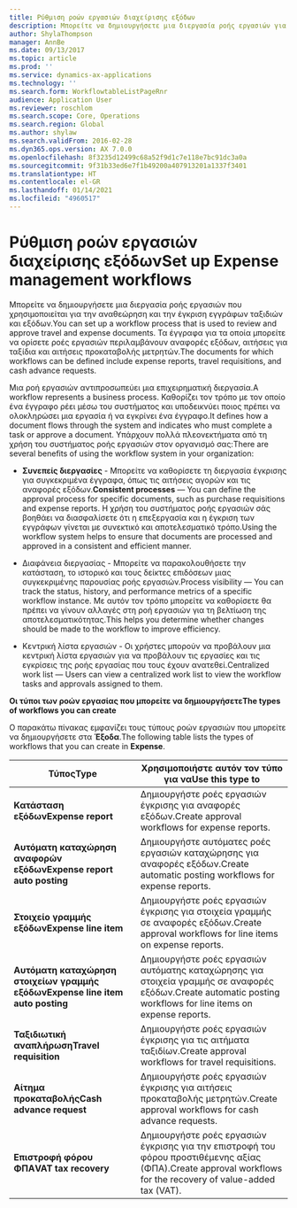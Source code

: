```yaml
---
title: Ρύθμιση ροών εργασιών διαχείρισης εξόδων
description: Μπορείτε να δημιουργήσετε μια διεργασία ροής εργασιών για την αναθεώρηση και την έγκριση εγγράφων ταξιδιών και εξόδων.
author: ShylaThompson
manager: AnnBe
ms.date: 09/13/2017
ms.topic: article
ms.prod: ''
ms.service: dynamics-ax-applications
ms.technology: ''
ms.search.form: WorkflowtableListPageRnr
audience: Application User
ms.reviewer: roschlom
ms.search.scope: Core, Operations
ms.search.region: Global
ms.author: shylaw
ms.search.validFrom: 2016-02-28
ms.dyn365.ops.version: AX 7.0.0
ms.openlocfilehash: 8f3235d12499c68a52f9d1c7e118e7bc91dc3a0a
ms.sourcegitcommit: 9f31b33ed6e7f1b49200a407913201a1337f3401
ms.translationtype: HT
ms.contentlocale: el-GR
ms.lasthandoff: 01/14/2021
ms.locfileid: "4960517"
---
```

# <a name="set-up-expense-management-workflows"></a><span data-ttu-id="e38be-103">Ρύθμιση ροών εργασιών διαχείρισης εξόδων</span><span class="sxs-lookup"><span data-stu-id="e38be-103">Set up Expense management workflows</span></span>

<span data-ttu-id="e38be-104">Μπορείτε να δημιουργήσετε μια διεργασία ροής εργασιών που χρησιμοποιείται για την αναθεώρηση και την έγκριση εγγράφων ταξιδιών και εξόδων.</span><span class="sxs-lookup"><span data-stu-id="e38be-104">You can set up a workflow process that is used to review and approve travel and expense documents.</span></span> <span data-ttu-id="e38be-105">Τα έγγραφα για τα οποία μπορείτε να ορίσετε ροές εργασιών περιλαμβάνουν αναφορές εξόδων, αιτήσεις για ταξίδια και αιτήσεις προκαταβολής μετρητών.</span><span class="sxs-lookup"><span data-stu-id="e38be-105">The documents for which workflows can be defined include expense reports, travel requisitions, and cash advance requests.</span></span>

<span data-ttu-id="e38be-106">Μια ροή εργασιών αντιπροσωπεύει μια επιχειρηματική διεργασία.</span><span class="sxs-lookup"><span data-stu-id="e38be-106">A workflow represents a business process.</span></span> <span data-ttu-id="e38be-107">Καθορίζει τον τρόπο με τον οποίο ένα έγγραφο ρέει μέσω του συστήματος και υποδεικνύει ποιος πρέπει να ολοκληρώσει μια εργασία ή να εγκρίνει ένα έγγραφο.</span><span class="sxs-lookup"><span data-stu-id="e38be-107">It defines how a document flows through the system and indicates who must complete a task or approve a document.</span></span> <span data-ttu-id="e38be-108">Υπάρχουν πολλά πλεονεκτήματα από τη χρήση του συστήματος ροής εργασιών στον οργανισμό σας:</span><span class="sxs-lookup"><span data-stu-id="e38be-108">There are several benefits of using the workflow system in your organization:</span></span>

-   <span data-ttu-id="e38be-109">**Συνεπείς διεργασίες** - Μπορείτε να καθορίσετε τη διεργασία έγκρισης για συγκεκριμένα έγγραφα, όπως τις αιτήσεις αγορών και τις αναφορές εξόδων.</span><span class="sxs-lookup"><span data-stu-id="e38be-109">**Consistent processes** — You can define the approval process for specific documents, such as purchase requisitions and expense reports.</span></span> <span data-ttu-id="e38be-110">Η χρήση του συστήματος ροής εργασιών σάς βοηθάει να διασφαλίσετε ότι η επεξεργασία και η έγκριση των εγγράφων γίνεται με συνεκτικό και αποτελεσματικό τρόπο.</span><span class="sxs-lookup"><span data-stu-id="e38be-110">Using the workflow system helps to ensure that documents are processed and approved in a consistent and efficient manner.</span></span>

-   <span data-ttu-id="e38be-111">Διαφάνεια διεργασίας - Μπορείτε να παρακολουθήσετε την κατάσταση, το ιστορικό και τους δείκτες επιδόσεων μιας συγκεκριμένης παρουσίας ροής εργασιών.</span><span class="sxs-lookup"><span data-stu-id="e38be-111">Process visibility — You can track the status, history, and performance metrics of a specific workflow instance.</span></span> <span data-ttu-id="e38be-112">Με αυτόν τον τρόπο μπορείτε να καθορίσετε θα πρέπει να γίνουν αλλαγές στη ροή εργασιών για τη βελτίωση της αποτελεσματικότητας.</span><span class="sxs-lookup"><span data-stu-id="e38be-112">This helps you determine whether changes should be made to the workflow to improve efficiency.</span></span>

-   <span data-ttu-id="e38be-113">Κεντρική λίστα εργασιών - Οι χρήστες μπορούν να προβάλουν μια κεντρική λίστα εργασιών για να προβάλουν τις εργασίες και τις εγκρίσεις της ροής εργασίας που τους έχουν ανατεθεί.</span><span class="sxs-lookup"><span data-stu-id="e38be-113">Centralized work list — Users can view a centralized work list to view the workflow tasks and approvals assigned to them.</span></span> 

<span data-ttu-id="e38be-114">**Οι τύποι των ροών εργασίας που μπορείτε να δημιουργήσετε**</span><span class="sxs-lookup"><span data-stu-id="e38be-114">**The types of workflows you can create**</span></span>

<span data-ttu-id="e38be-115">Ο παρακάτω πίνακας εμφανίζει τους τύπους ροών εργασιών που μπορείτε να δημιουργήσετε στα **Έξοδα**.</span><span class="sxs-lookup"><span data-stu-id="e38be-115">The following table lists the types of workflows that you can create in **Expense**.</span></span>


|              <span data-ttu-id="e38be-116"><strong>Τύπος</strong></span><span class="sxs-lookup"><span data-stu-id="e38be-116"><strong>Type</strong></span></span>              |                   <span data-ttu-id="e38be-117"><strong>Χρησιμοποιήστε αυτόν τον τύπο για να</strong></span><span class="sxs-lookup"><span data-stu-id="e38be-117"><strong>Use this type to</strong></span></span>                   |
|-------------------------------------------------|-----------------------------------------------------------------------|
|         <span data-ttu-id="e38be-118"><strong>Κατάσταση εξόδων</strong></span><span class="sxs-lookup"><span data-stu-id="e38be-118"><strong>Expense report</strong></span></span>         |            <span data-ttu-id="e38be-119">Δημιουργήστε ροές εργασιών έγκρισης για αναφορές εξόδων.</span><span class="sxs-lookup"><span data-stu-id="e38be-119">Create approval workflows for expense reports.</span></span>             |
|  <span data-ttu-id="e38be-120"><strong>Αυτόματη καταχώρηση αναφορών εξόδων</strong></span><span class="sxs-lookup"><span data-stu-id="e38be-120"><strong>Expense report auto posting</strong></span></span>   |        <span data-ttu-id="e38be-121">Δημιουργήστε αυτόματες ροές εργασιών καταχώρησης για αναφορές εξόδων.</span><span class="sxs-lookup"><span data-stu-id="e38be-121">Create automatic posting workflows for expense reports.</span></span>        |
|       <span data-ttu-id="e38be-122"><strong>Στοιχείο γραμμής εξόδων</strong></span><span class="sxs-lookup"><span data-stu-id="e38be-122"><strong>Expense line item</strong></span></span>        |     <span data-ttu-id="e38be-123">Δημιουργήστε ροές εργασιών έγκρισης για στοιχεία γραμμής σε αναφορές εξόδων.</span><span class="sxs-lookup"><span data-stu-id="e38be-123">Create approval workflows for line items on expense reports.</span></span>      |
| <span data-ttu-id="e38be-124"><strong>Αυτόματη καταχώρηση στοιχείων γραμμής εξόδων</strong></span><span class="sxs-lookup"><span data-stu-id="e38be-124"><strong>Expense line item auto posting</strong></span></span> | <span data-ttu-id="e38be-125">Δημιουργήστε ροές εργασιών αυτόματης καταχώρησης για στοιχεία γραμμής σε αναφορές εξόδων.</span><span class="sxs-lookup"><span data-stu-id="e38be-125">Create automatic posting workflows for line items on expense reports.</span></span> |
|       <span data-ttu-id="e38be-126"><strong>Ταξιδιωτική αναπλήρωση</strong></span><span class="sxs-lookup"><span data-stu-id="e38be-126"><strong>Travel requisition</strong></span></span>       |          <span data-ttu-id="e38be-127">Δημιουργήστε ροές εργασιών έγκρισης για τις αιτήματα ταξιδίων.</span><span class="sxs-lookup"><span data-stu-id="e38be-127">Create approval workflows for travel requisitions.</span></span>           |
|      <span data-ttu-id="e38be-128"><strong>Αίτημα προκαταβολής</strong></span><span class="sxs-lookup"><span data-stu-id="e38be-128"><strong>Cash advance request</strong></span></span>      |         <span data-ttu-id="e38be-129">Δημιουργήστε ροές εργασιών έγκρισης για αιτήσεις προκαταβολής μετρητών.</span><span class="sxs-lookup"><span data-stu-id="e38be-129">Create approval workflows for cash advance requests.</span></span>          |
|        <span data-ttu-id="e38be-130"><strong>Επιστροφή φόρου ΦΠΑ</strong></span><span class="sxs-lookup"><span data-stu-id="e38be-130"><strong>VAT tax recovery</strong></span></span>        | <span data-ttu-id="e38be-131">Δημιουργήστε ροές εργασιών έγκρισης για την επιστροφή του φόρου προστιθέμενης αξίας (ΦΠΑ).</span><span class="sxs-lookup"><span data-stu-id="e38be-131">Create approval workflows for the recovery of value-added tax (VAT).</span></span>  |

